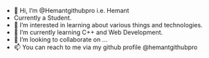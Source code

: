 - 👋 Hi, I’m @Hemantgithubpro i.e. Hemant
- Currently a Student. 
- 👀 I’m interested in learning about various things and technologies.
- 🌱 I’m currently learning C++ and Web Development.
- 💞️ I’m looking to collaborate on ...
- 📫 You can reach to me via my github profile @hemantgithubpro 

<!---
Hemantgithubpro/Hemantgithubpro is a ✨ special ✨ repository because its `README.md` (this file) appears on your GitHub profile.
You can click the Preview link to take a look at your changes.
--->
